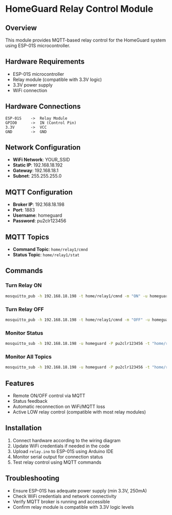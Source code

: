 # HomeGuard Relay Control Module

## Overview
This module provides MQTT-based relay control for the HomeGuard system using ESP-01S microcontroller.

## Hardware Requirements
- ESP-01S microcontroller
- Relay module (compatible with 3.3V logic)
- 3.3V power supply
- WiFi connection

## Hardware Connections
```
ESP-01S    ->  Relay Module
GPIO0      ->  IN (Control Pin)
3.3V       ->  VCC
GND        ->  GND
```

## Network Configuration
- **WiFi Network**: YOUR_SSID
- **Static IP**: 192.168.18.192
- **Gateway**: 192.168.18.1
- **Subnet**: 255.255.255.0

## MQTT Configuration
- **Broker IP**: 192.168.18.198
- **Port**: 1883
- **Username**: homeguard
- **Password**: pu2clr123456

## MQTT Topics
- **Command Topic**: `home/relay1/cmnd`
- **Status Topic**: `home/relay1/stat`

## Commands
### Turn Relay ON
```bash
mosquitto_pub -h 192.168.18.198 -t home/relay1/cmnd -m "ON" -u homeguard -P pu2clr123456
```

### Turn Relay OFF
```bash
mosquitto_pub -h 192.168.18.198 -t home/relay1/cmnd -m "OFF" -u homeguard -P pu2clr123456
```

### Monitor Status
```bash
mosquitto_sub -h 192.168.18.198 -u homeguard -P pu2clr123456 -t "home/relay1/stat" -v
```

### Monitor All Topics
```bash
mosquitto_sub -h 192.168.18.198 -u homeguard -P pu2clr123456 -t "home/relay1/#" -v
```

## Features
- Remote ON/OFF control via MQTT
- Status feedback
- Automatic reconnection on WiFi/MQTT loss
- Active LOW relay control (compatible with most relay modules)

## Installation
1. Connect hardware according to the wiring diagram
2. Update WiFi credentials if needed in the code
3. Upload `relay.ino` to ESP-01S using Arduino IDE
4. Monitor serial output for connection status
5. Test relay control using MQTT commands

## Troubleshooting
- Ensure ESP-01S has adequate power supply (min 3.3V, 250mA)
- Check WiFi credentials and network connectivity
- Verify MQTT broker is running and accessible
- Confirm relay module is compatible with 3.3V logic levels
